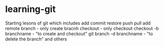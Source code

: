 # learning-git

Starting lesons of git which includes
add
commit
restore
push
pull
add remote 
branch - only create bracnh
checkout - only checkout
checkout -b branchname - "to create and checkout"
git branch -d branchname - "to delete the branch"
and others
